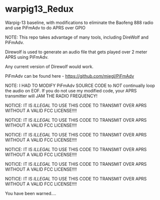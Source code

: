 # warpig13_Redux
Warpig-13 baseline, with modifications to eliminate the Baofeng 888 radio and use PiFmAdv to do APRS over GPIO

NOTE: This repo takes advantage of many tools, including DireWolf and PiFmAdv.

Direwolf is used to generate an audio file that gets played over 2 meter APRS using PiFmAdv.

Any current version of Direwolf would work.

PiFmAdv can be found here - https://github.com/miegl/PiFmAdv

NOTE: I HAD TO MODIFY PiFmAdv SOURCE CODE to *NOT* continually loop the audio on EOF.
If you do not use my modified code, your APRS transmitter will JAM THE RADIO FREQUENCY!

NOTICE: IT IS *ILLEGAL* TO USE THIS CODE TO TRANSMIT OVER APRS WITHOUT A VALID FCC LICENSE!!!!

NOTICE: IT IS *ILLEGAL* TO USE THIS CODE TO TRANSMIT OVER APRS WITHOUT A VALID FCC LICENSE!!!!

NOTICE: IT IS *ILLEGAL* TO USE THIS CODE TO TRANSMIT OVER APRS WITHOUT A VALID FCC LICENSE!!!!

NOTICE: IT IS *ILLEGAL* TO USE THIS CODE TO TRANSMIT OVER APRS WITHOUT A VALID FCC LICENSE!!!!

NOTICE: IT IS *ILLEGAL* TO USE THIS CODE TO TRANSMIT OVER APRS WITHOUT A VALID FCC LICENSE!!!!

NOTICE: IT IS *ILLEGAL* TO USE THIS CODE TO TRANSMIT OVER APRS WITHOUT A VALID FCC LICENSE!!!!


You have been warned....
